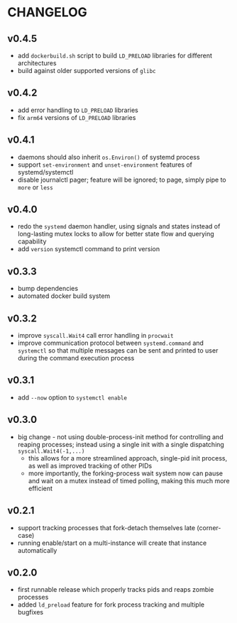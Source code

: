 # CHANGELOG

## v0.4.5
* add `dockerbuild.sh` script to build `LD_PRELOAD` libraries for different architectures
* build against older supported versions of `glibc`

## v0.4.2
* add error handling to `LD_PRELOAD` libraries
* fix `arm64` versions of `LD_PRELOAD` libraries

## v0.4.1
* daemons should also inherit `os.Environ()` of systemd process
* support `set-environment` and `unset-environment` features of systemd/systemctl
* disable journalctl pager; feature will be ignored; to page, simply pipe to `more` or `less`

## v0.4.0
* redo the `systemd` daemon handler, using signals and states instead of long-lasting mutex locks to allow for better state flow and querying capability
* add `version` systemctl command to print version

## v0.3.3
* bump dependencies
* automated docker build system

## v0.3.2
* improve `syscall.Wait4` call error handling in `procwait`
* improve communication protocol between `systemd.command` and `systemctl` so that multiple messages can be sent and printed to user during the command execution process

## v0.3.1
* add `--now` option to `systemctl enable`

## v0.3.0
* big change - not using double-process-init method for controlling and reaping processes; instead using a single init with a single dispatching `syscall.Wait4(-1,...)`
  * this allows for a more streamlined approach, single-pid init process, as well as improved tracking of other PIDs
  * more importantly, the forking-process wait system now can pause and wait on a mutex instead of timed polling, making this much more efficient

## v0.2.1
* support tracking processes that fork-detach themselves late (corner-case)
* running enable/start on a multi-instance will create that instance automatically

## v0.2.0
* first runnable release which properly tracks pids and reaps zombie processes
* added `ld_preload` feature for fork process tracking and multiple bugfixes
